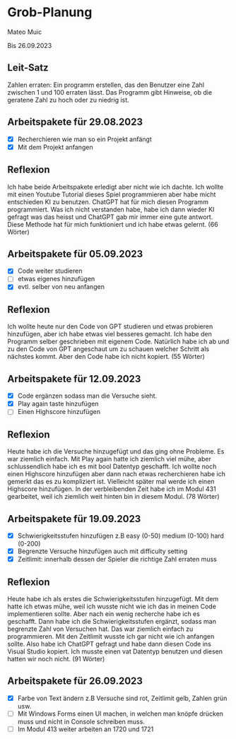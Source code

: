 # Grob-Planung

Mateo Muic

Bis 26.09.2023

## Leit-Satz

Zahlen erraten: Ein programm erstellen, das den Benutzer eine Zahl zwischen 1 und 100 erraten lässt. Das Programm gibt Hinweise, ob die geratene Zahl zu hoch oder zu niedrig ist.

## Arbeitspakete für 29.08.2023
- [x] Recherchieren wie man so ein Projekt anfängt
- [x] Mit dem Projekt anfangen

## Reflexion
Ich habe beide Arbeitspakete erledigt aber nicht wie ich dachte. Ich wollte mit einen Youtube Tutorial dieses Spiel programmieren aber habe micht entschieden KI zu benutzen. ChatGPT hat für mich diesen Programm programmiert. Was ich nicht verstanden habe, habe ich dann wieder KI gefragt was das heisst und ChatGPT gab mir immer eine gute antwort. Diese Methode hat für mich funktioniert und ich habe etwas gelernt. (66 Wörter)

## Arbeitspakete für 05.09.2023

- [x] Code weiter studieren
- [ ] etwas eigenes hinzufügen
- [x] evtl. selber von neu anfangen

## Reflexion
Ich wollte heute nur den Code von GPT studieren und etwas probieren hinzufügen, aber ich habe etwas viel besseres gemacht. Ich habe den Programm selber geschrieben mit eigenem Code. Natürlich habe ich ab und zu 
den Code von GPT angeschaut um zu schauen welcher Schritt als nächstes kommt. Aber den Code habe ich nicht kopiert. (55 Wörter)

## Arbeitspakete für 12.09.2023

- [x] Code ergänzen sodass man die Versuche sieht.
- [x] Play again taste hinzufügen
- [ ] Einen Highscore hinzufügen

## Reflexion 
Heute habe ich die Versuche hinzugefügt und das ging ohne Probleme. Es war ziemlich einfach. Mit Play again hatte ich ziemlich viel mühe, aber schlussendlich habe ich es mit bool Datentyp geschafft. Ich wollte noch einen Highscore hinzufügen aber dann nach etwas recherchieren habe ich gemerkt das es zu kompliziert ist. Vielleicht später mal werde ich einen Highscore hinzufügen. In der verbleibenden Zeit habe ich im Modul 431 gearbeitet, weil ich ziemlich weit hinten bin in diesem Modul. (78 Wörter)

## Arbeitspakete für 19.09.2023

- [x] Schwierigkeitsstufen hinzufügen z.B easy (0-50) medium (0-100) hard (0-200)
- [x] Begrenzte Versuche hinzufügen auch mit difficulty setting
- [x] Zeitlimit: innerhalb dessen der Spieler die richtige Zahl erraten muss

## Reflexion
Heute habe ich als erstes die Schwierigkeitsstufen hinzugefügt. Mit dem hatte ich etwas mühe, weil ich wusste nicht wie ich das in meinen Code implementieren sollte. Aber nach ein wenig recherche habe ich es geschafft. Dann habe ich die Schwierigkeitsstufen ergänzt, sodass man begrenzte Zahl von Versuchen hat. Das war ziemlich einfach zu programmieren. Mit den Zeitlimit wusste ich gar nicht wie ich anfangen sollte. Also habe ich ChatGPT gefragt und habe dann diesen Code ins Visual Studio kopiert. Ich musste einen vat Datentyp benutzen und diesen hatten wir noch nicht. (91 Wörter)

## Arbeitspakete für 26.09.2023
- [x] Farbe von Text ändern z.B Versuche sind rot, Zeitlimit gelb, Zahlen grün usw.
- [ ] Mit Windows Forms einen UI machen, in welchen man knöpfe drücken muss und nicht in Console schreiben muss.
- [ ] Im Modul 413 weiter arbeiten an 1720 und 1721
